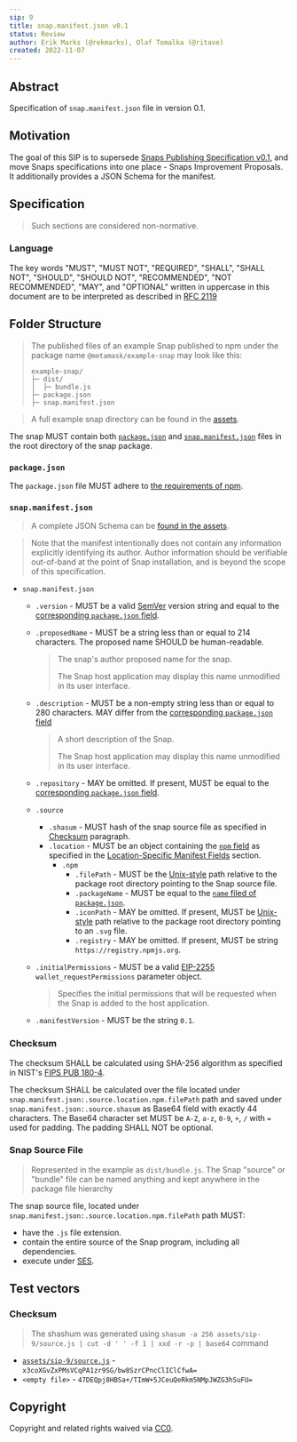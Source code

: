 ```yaml
---
sip: 9
title: snap.manifest.json v0.1
status: Review
author: Erik Marks (@rekmarks), Olaf Tomalka (@ritave)
created: 2022-11-07
---
```


## Abstract

Specification of `snap.manifest.json` file in version 0.1.

## Motivation

The goal of this SIP is to supersede [Snaps Publishing Specification v0.1](https://github.com/MetaMask/specifications/blob/c226cbaca1deb83d3e85941d06fc7534ff972336/snaps/publishing.md), and move Snaps specifications into one place - Snaps Improvement Proposals.
It additionally provides a JSON Schema for the manifest.

## Specification

> Such sections are considered non-normative.

### Language

The key words "MUST", "MUST NOT", "REQUIRED", "SHALL", "SHALL NOT",
"SHOULD", "SHOULD NOT", "RECOMMENDED", "NOT RECOMMENDED", "MAY", and
"OPTIONAL" written in uppercase in this document are to be interpreted as described in [RFC 2119](https://www.ietf.org/rfc/rfc2119.txt)

## Folder Structure

> The published files of an example Snap published to npm under the package name `@metamask/example-snap` may look like this:
>
> ```
> example-snap/
> ├─ dist/
> │  ├─ bundle.js
> ├─ package.json
> ├─ snap.manifest.json
> ```

> A full example snap directory can be found in the [assets](../assets/sip-9/example-snap/).

The snap MUST contain both [`package.json`](#packagejson) and [`snap.manifest.json`](#snapmanifestjson) files in the root directory of the snap package.

### `package.json`

The `package.json` file MUST adhere to [the requirements of npm](https://docs.npmjs.com/cli/v7/configuring-npm/package-json).

### `snap.manifest.json`

> A complete JSON Schema can be [found in the assets](../assets/sip-9/snap.manifest.schema.json).

> Note that the manifest intentionally does not contain any information explicitly identifying its author.
> Author information should be verifiable out-of-band at the point of Snap installation, and is beyond the scope of this specification.

- `snap.manifest.json`

  - `.version` - MUST be a valid [SemVer][] version string and equal to the [corresponding `package.json` field](https://docs.npmjs.com/cli/v7/configuring-npm/package-json#version).
  - `.proposedName` - MUST be a string less than or equal to 214 characters. <!-- This is what npm uses for the `name` field. -->
    The proposed name SHOULD be human-readable.

    > The snap's author proposed name for the snap.
    >
    > The Snap host application may display this name unmodified in its user interface.

  - `.description` - MUST be a non-empty string less than or equal to 280 characters. <!-- As of 2021, a Twitter post. -->
    MAY differ from the [corresponding `package.json` field](https://docs.npmjs.com/cli/v7/configuring-npm/package-json#description-1)
    > A short description of the Snap.
    >
    > The Snap host application may display this name unmodified in its user interface.
  - `.repository` - MAY be omitted. If present, MUST be equal to the [corresponding `package.json` field](https://docs.npmjs.com/cli/v7/configuring-npm/package-json#repository).
  - `.source`
    - `.shasum` - MUST hash of the snap source file as specified in [Checksum](#checksum) paragraph.
    - `.location` - MUST be an object containing the [`npm` field](#npm) as specified in the [Location-Specific Manifest Fields](#hosting-platform-manifest-fields) section.
      - `.npm`
        - `.filePath` - MUST be the [Unix-style][unix filesystem] path relative to the package root directory pointing to the Snap source file.
        - `.packageName` - MUST be equal to the [`name` filed of `package.json`](https://docs.npmjs.com/cli/v7/configuring-npm/package-json#name).
        - `.iconPath` - MAY be omitted. If present, MUST be [Unix-style][unix filesystem] path relative to the package root directory pointing to an `.svg` file.
        - `.registry` - MAY be omitted. If present, MUST be string `https://registry.npmjs.org`.
  - `.initialPermissions` - MUST be a valid [EIP-2255][] `wallet_requestPermissions` parameter object.
    > Specifies the initial permissions that will be requested when the Snap is added to the host application.
  - `.manifestVersion` - MUST be the string `0.1`.

### Checksum

The checksum SHALL be calculated using SHA-256 algorithm as specified in NIST's [FIPS PUB 180-4](https://nvlpubs.nist.gov/nistpubs/FIPS/NIST.FIPS.180-4.pdf).

The checksum SHALL be calculated over the file located under `snap.manifest.json:.source.location.npm.filePath` path and saved under `snap.manifest.json:.source.shasum` as Base64 field with exactly 44 characters. The Base64 character set MUST be `A-Z`, `a-z`, `0-9`, `+`, `/` with `=` used for padding. The padding SHALL NOT be optional.

### Snap Source File

> Represented in the example as `dist/bundle.js`. The Snap "source" or "bundle" file can be named anything and kept anywhere in the package file hierarchy

The snap source file, located under `snap.manifest.json:.source.location.npm.filePath` path MUST:

- have the `.js` file extension.
- contain the entire source of the Snap program, including all dependencies.
- execute under [SES][].

## Test vectors

### Checksum

> The shashum was generated using `shasum -a 256 assets/sip-9/source.js | cut -d ' ' -f 1 | xxd -r -p | base64` command

- [`assets/sip-9/source.js`](../assets/sip-9/source.js) - `x3coXGvZxPMsVCqPA1zr9SG/bw8SzrCPncClIClCfwA=`
- `<empty file>` - `47DEQpj8HBSa+/TImW+5JCeuQeRkm5NMpJWZG3hSuFU=`

## Copyright

Copyright and related rights waived via [CC0](../LICENSE).

[eip-2255]: https://eips.ethereum.org/EIPS/eip-2255
[semver]: https://semver.org/
[ses]: https://agoric.com/documentation/guides/js-programming/ses/ses-guide.html
[unix filesystem]: https://en.wikipedia.org/wiki/Unix_filesystem
